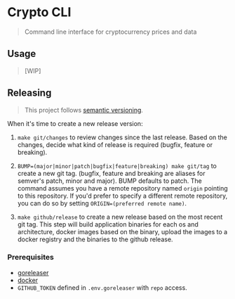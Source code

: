 # Crypto CLI

> Command line interface for cryptocurrency prices and data

## Usage

> [WIP]

## Releasing

> This project follows [semantic versioning](semver.org).

When it's time to create a new release version:

1. `make git/changes` to review changes since the last release.
   Based on the changes, decide what kind of release is required (bugfix, feature or breaking).

2. `BUMP=(major|minor|patch|bugfix|feature|breaking) make git/tag` to create a new git tag.
   (bugfix, feature and breaking are aliases for semver's patch, minor and major).
   BUMP defaults to patch. The command assumes you have a remote repository named
   `origin` pointing to this repository.  If you'd prefer to specify a different remote
   repository, you can do so by setting `ORIGIN=(preferred remote name)`.

3. `make github/release` to create a new release based on the most recent git tag.
   This step will build application binaries for each os and architecture, docker images
   based on the binary, upload the images to a docker registry and the binaries to the github release.

### Prerequisites

* [goreleaser](https://goreleaser.com/install/)
* [docker](https://docs.docker.com/install/)
* `GITHUB_TOKEN` defined in `.env.goreleaser` with `repo` access.
